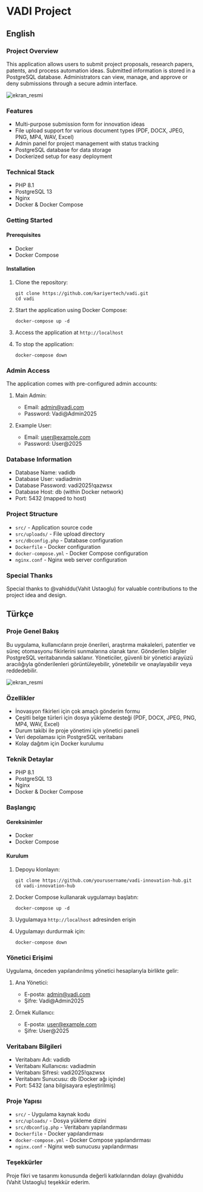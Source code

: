 # VADI Project
## English

### Project Overview

This application allows users to submit project proposals, research papers, patents, and process automation ideas. Submitted information is stored in a PostgreSQL database. Administrators can view, manage, and approve or deny submissions through a secure admin interface.


![ekran_resmi](https://i.imgur.com/uW4m3Hn.png)

### Features

- Multi-purpose submission form for innovation ideas
- File upload support for various document types (PDF, DOCX, JPEG, PNG, MP4, WAV, Excel)
- Admin panel for project management with status tracking
- PostgreSQL database for data storage
- Dockerized setup for easy deployment

### Technical Stack

- PHP 8.1
- PostgreSQL 13
- Nginx
- Docker & Docker Compose

### Getting Started

#### Prerequisites

- Docker
- Docker Compose

#### Installation

1. Clone the repository:
   ```
   git clone https://github.com/kariyertech/vadi.git
   cd vadi
   ```

2. Start the application using Docker Compose:
   ```
   docker-compose up -d
   ```

3. Access the application at `http://localhost`

4. To stop the application:
   ```
   docker-compose down
   ```

### Admin Access

The application comes with pre-configured admin accounts:

1. Main Admin:
   - Email: admin@vadi.com
   - Password: Vadi@Admin2025

2. Example User:
   - Email: user@example.com
   - Password: User@2025

### Database Information

- Database Name: vadidb
- Database User: vadiadmin
- Database Password: vadi2025!qazwsx
- Database Host: db (within Docker network)
- Port: 5432 (mapped to host)

### Project Structure

- `src/` - Application source code
- `src/uploads/` - File upload directory
- `src/dbconfig.php` - Database configuration
- `Dockerfile` - Docker configuration
- `docker-compose.yml` - Docker Compose configuration
- `nginx.conf` - Nginx web server configuration

### Special Thanks
Special thanks to @vahiddu(Vahit Ustaoglu) for valuable contributions to the project idea and design. 

## Türkçe

### Proje Genel Bakış

Bu uygulama, kullanıcıların proje önerileri, araştırma makaleleri, patentler ve süreç otomasyonu fikirlerini sunmalarına olanak tanır. Gönderilen bilgiler PostgreSQL veritabanında saklanır. Yöneticiler, güvenli bir yönetici arayüzü aracılığıyla gönderilenleri görüntüleyebilir, yönetebilir ve onaylayabilir veya reddedebilir.

![ekran_resmi](https://i.imgur.com/uW4m3Hn.png)


### Özellikler

- İnovasyon fikirleri için çok amaçlı gönderim formu
- Çeşitli belge türleri için dosya yükleme desteği (PDF, DOCX, JPEG, PNG, MP4, WAV, Excel)
- Durum takibi ile proje yönetimi için yönetici paneli
- Veri depolaması için PostgreSQL veritabanı
- Kolay dağıtım için Docker kurulumu

### Teknik Detaylar

- PHP 8.1
- PostgreSQL 13
- Nginx
- Docker & Docker Compose

### Başlangıç

#### Gereksinimler

- Docker
- Docker Compose

#### Kurulum

1. Depoyu klonlayın:
   ```
   git clone https://github.com/yourusername/vadi-innovation-hub.git
   cd vadi-innovation-hub
   ```

2. Docker Compose kullanarak uygulamayı başlatın:
   ```
   docker-compose up -d
   ```

3. Uygulamaya `http://localhost` adresinden erişin

4. Uygulamayı durdurmak için:
   ```
   docker-compose down
   ```

### Yönetici Erişimi

Uygulama, önceden yapılandırılmış yönetici hesaplarıyla birlikte gelir:

1. Ana Yönetici:
   - E-posta: admin@vadi.com
   - Şifre: Vadi@Admin2025

2. Örnek Kullanıcı:
   - E-posta: user@example.com
   - Şifre: User@2025

### Veritabanı Bilgileri

- Veritabanı Adı: vadidb
- Veritabanı Kullanıcısı: vadiadmin
- Veritabanı Şifresi: vadi2025!qazwsx
- Veritabanı Sunucusu: db (Docker ağı içinde)
- Port: 5432 (ana bilgisayara eşleştirilmiş)

### Proje Yapısı

- `src/` - Uygulama kaynak kodu
- `src/uploads/` - Dosya yükleme dizini
- `src/dbconfig.php` - Veritabanı yapılandırması
- `Dockerfile` - Docker yapılandırması
- `docker-compose.yml` - Docker Compose yapılandırması
- `nginx.conf` - Nginx web sunucusu yapılandırması

### Teşekkürler
Proje fikri ve tasarımı konusunda değerli katkılarından dolayı @vahiddu (Vahit Ustaoglu) teşekkür ederim.
